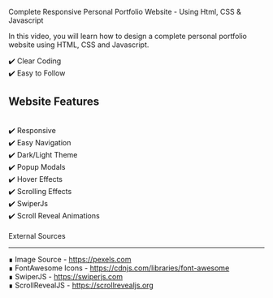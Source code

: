 Complete Responsive Personal Portfolio Website - Using Html, CSS & Javascript<br>

In this video, you will learn how to design a complete personal portfolio website using HTML, CSS and Javascript.<br>

✔️ Clear Coding<br>
✔️ Easy to Follow<br>

Website Features 
---
<br>
✔️ Responsive<br>
✔️ Easy Navigation<br>
✔️ Dark/Light Theme<br>
✔️ Popup Modals<br>
✔️ Hover Effects<br>
✔️ Scrolling Effects<br>
✔️ SwiperJs<br>
✔️ Scroll Reveal Animations<br>
<br>
External Sources

---

∎ Image Source - https://pexels.com <br>
∎ FontAwesome Icons - https://cdnjs.com/libraries/font-awesome<br>
∎ SwiperJS - https://swiperjs.com<br>
∎ ScrollRevealJS - https://scrollrevealjs.org<br>
